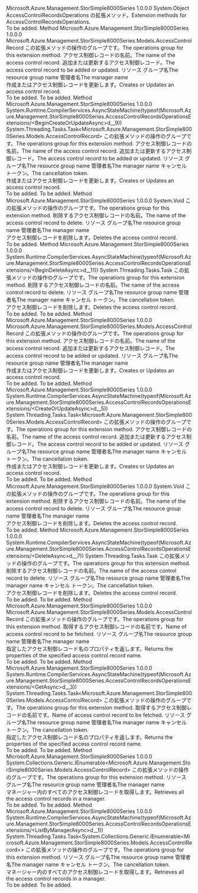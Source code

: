 <Type Name="AccessControlRecordsOperationsExtensions" FullName="Microsoft.Azure.Management.StorSimple8000Series.AccessControlRecordsOperationsExtensions">
  <TypeSignature Language="C#" Value="public static class AccessControlRecordsOperationsExtensions" />
  <TypeSignature Language="ILAsm" Value=".class public auto ansi abstract sealed beforefieldinit AccessControlRecordsOperationsExtensions extends System.Object" />
  <TypeSignature Language="DocId" Value="T:Microsoft.Azure.Management.StorSimple8000Series.AccessControlRecordsOperationsExtensions" />
  <TypeSignature Language="VB.NET" Value="Public Module AccessControlRecordsOperationsExtensions" />
  <TypeSignature Language="F#" Value="type AccessControlRecordsOperationsExtensions = class" />
  <AssemblyInfo>
    <AssemblyName>Microsoft.Azure.Management.StorSimple8000Series</AssemblyName>
    <AssemblyVersion>1.0.0.0</AssemblyVersion>
  </AssemblyInfo>
  <Base>
    <BaseTypeName>System.Object</BaseTypeName>
  </Base>
  <Interfaces />
  <Docs>
    <summary>
            <span data-ttu-id="faa71-101">AccessControlRecordsOperations の拡張メソッド。</span><span class="sxs-lookup"><span data-stu-id="faa71-101">Extension methods for AccessControlRecordsOperations.</span></span>
            </summary>
    <remarks>To be added.</remarks>
  </Docs>
  <Members>
    <Member MemberName="BeginCreateOrUpdate">
      <MemberSignature Language="C#" Value="public static Microsoft.Azure.Management.StorSimple8000Series.Models.AccessControlRecord BeginCreateOrUpdate (this Microsoft.Azure.Management.StorSimple8000Series.IAccessControlRecordsOperations operations, string accessControlRecordName, Microsoft.Azure.Management.StorSimple8000Series.Models.AccessControlRecord parameters, string resourceGroupName, string managerName);" />
      <MemberSignature Language="ILAsm" Value=".method public static hidebysig class Microsoft.Azure.Management.StorSimple8000Series.Models.AccessControlRecord BeginCreateOrUpdate(class Microsoft.Azure.Management.StorSimple8000Series.IAccessControlRecordsOperations operations, string accessControlRecordName, class Microsoft.Azure.Management.StorSimple8000Series.Models.AccessControlRecord parameters, string resourceGroupName, string managerName) cil managed" />
      <MemberSignature Language="DocId" Value="M:Microsoft.Azure.Management.StorSimple8000Series.AccessControlRecordsOperationsExtensions.BeginCreateOrUpdate(Microsoft.Azure.Management.StorSimple8000Series.IAccessControlRecordsOperations,System.String,Microsoft.Azure.Management.StorSimple8000Series.Models.AccessControlRecord,System.String,System.String)" />
      <MemberSignature Language="VB.NET" Value="&lt;Extension()&gt;&#xA;Public Function BeginCreateOrUpdate (operations As IAccessControlRecordsOperations, accessControlRecordName As String, parameters As AccessControlRecord, resourceGroupName As String, managerName As String) As AccessControlRecord" />
      <MemberSignature Language="F#" Value="static member BeginCreateOrUpdate : Microsoft.Azure.Management.StorSimple8000Series.IAccessControlRecordsOperations * string * Microsoft.Azure.Management.StorSimple8000Series.Models.AccessControlRecord * string * string -&gt; Microsoft.Azure.Management.StorSimple8000Series.Models.AccessControlRecord" Usage="Microsoft.Azure.Management.StorSimple8000Series.AccessControlRecordsOperationsExtensions.BeginCreateOrUpdate (operations, accessControlRecordName, parameters, resourceGroupName, managerName)" />
      <MemberType>Method</MemberType>
      <AssemblyInfo>
        <AssemblyName>Microsoft.Azure.Management.StorSimple8000Series</AssemblyName>
        <AssemblyVersion>1.0.0.0</AssemblyVersion>
      </AssemblyInfo>
      <ReturnValue>
        <ReturnType>Microsoft.Azure.Management.StorSimple8000Series.Models.AccessControlRecord</ReturnType>
      </ReturnValue>
      <Parameters>
        <Parameter Name="operations" Type="Microsoft.Azure.Management.StorSimple8000Series.IAccessControlRecordsOperations" RefType="this" />
        <Parameter Name="accessControlRecordName" Type="System.String" />
        <Parameter Name="parameters" Type="Microsoft.Azure.Management.StorSimple8000Series.Models.AccessControlRecord" />
        <Parameter Name="resourceGroupName" Type="System.String" />
        <Parameter Name="managerName" Type="System.String" />
      </Parameters>
      <Docs>
        <param name="operations">
            <span data-ttu-id="faa71-102">この拡張メソッドの操作のグループです。</span><span class="sxs-lookup"><span data-stu-id="faa71-102">The operations group for this extension method.</span></span>
            </param>
        <param name="accessControlRecordName">
            <span data-ttu-id="faa71-103">アクセス制御レコードの名前。</span><span class="sxs-lookup"><span data-stu-id="faa71-103">The name of the access control record.</span></span>
            </param>
        <param name="parameters">
            <span data-ttu-id="faa71-104">追加または更新するアクセス制御レコード。</span><span class="sxs-lookup"><span data-stu-id="faa71-104">The access control record to be added or updated.</span></span>
            </param>
        <param name="resourceGroupName">
            <span data-ttu-id="faa71-105">リソース グループ名</span><span class="sxs-lookup"><span data-stu-id="faa71-105">The resource group name</span></span>
            </param>
        <param name="managerName">
            <span data-ttu-id="faa71-106">管理者名</span><span class="sxs-lookup"><span data-stu-id="faa71-106">The manager name</span></span>
            </param>
        <summary>
            <span data-ttu-id="faa71-107">作成またはアクセス制御レコードを更新します。</span><span class="sxs-lookup"><span data-stu-id="faa71-107">Creates or Updates an access control record.</span></span>
            </summary>
        <returns>To be added.</returns>
        <remarks>To be added.</remarks>
      </Docs>
    </Member>
    <Member MemberName="BeginCreateOrUpdateAsync">
      <MemberSignature Language="C#" Value="public static System.Threading.Tasks.Task&lt;Microsoft.Azure.Management.StorSimple8000Series.Models.AccessControlRecord&gt; BeginCreateOrUpdateAsync (this Microsoft.Azure.Management.StorSimple8000Series.IAccessControlRecordsOperations operations, string accessControlRecordName, Microsoft.Azure.Management.StorSimple8000Series.Models.AccessControlRecord parameters, string resourceGroupName, string managerName, System.Threading.CancellationToken cancellationToken = null);" />
      <MemberSignature Language="ILAsm" Value=".method public static hidebysig class System.Threading.Tasks.Task`1&lt;class Microsoft.Azure.Management.StorSimple8000Series.Models.AccessControlRecord&gt; BeginCreateOrUpdateAsync(class Microsoft.Azure.Management.StorSimple8000Series.IAccessControlRecordsOperations operations, string accessControlRecordName, class Microsoft.Azure.Management.StorSimple8000Series.Models.AccessControlRecord parameters, string resourceGroupName, string managerName, valuetype System.Threading.CancellationToken cancellationToken) cil managed" />
      <MemberSignature Language="DocId" Value="M:Microsoft.Azure.Management.StorSimple8000Series.AccessControlRecordsOperationsExtensions.BeginCreateOrUpdateAsync(Microsoft.Azure.Management.StorSimple8000Series.IAccessControlRecordsOperations,System.String,Microsoft.Azure.Management.StorSimple8000Series.Models.AccessControlRecord,System.String,System.String,System.Threading.CancellationToken)" />
      <MemberSignature Language="F#" Value="static member BeginCreateOrUpdateAsync : Microsoft.Azure.Management.StorSimple8000Series.IAccessControlRecordsOperations * string * Microsoft.Azure.Management.StorSimple8000Series.Models.AccessControlRecord * string * string * System.Threading.CancellationToken -&gt; System.Threading.Tasks.Task&lt;Microsoft.Azure.Management.StorSimple8000Series.Models.AccessControlRecord&gt;" Usage="Microsoft.Azure.Management.StorSimple8000Series.AccessControlRecordsOperationsExtensions.BeginCreateOrUpdateAsync (operations, accessControlRecordName, parameters, resourceGroupName, managerName, cancellationToken)" />
      <MemberType>Method</MemberType>
      <AssemblyInfo>
        <AssemblyName>Microsoft.Azure.Management.StorSimple8000Series</AssemblyName>
        <AssemblyVersion>1.0.0.0</AssemblyVersion>
      </AssemblyInfo>
      <Attributes>
        <Attribute>
          <AttributeName>System.Runtime.CompilerServices.AsyncStateMachine(typeof(Microsoft.Azure.Management.StorSimple8000Series.AccessControlRecordsOperationsExtensions/&lt;BeginCreateOrUpdateAsync&gt;d__9))</AttributeName>
        </Attribute>
      </Attributes>
      <ReturnValue>
        <ReturnType>System.Threading.Tasks.Task&lt;Microsoft.Azure.Management.StorSimple8000Series.Models.AccessControlRecord&gt;</ReturnType>
      </ReturnValue>
      <Parameters>
        <Parameter Name="operations" Type="Microsoft.Azure.Management.StorSimple8000Series.IAccessControlRecordsOperations" RefType="this" />
        <Parameter Name="accessControlRecordName" Type="System.String" />
        <Parameter Name="parameters" Type="Microsoft.Azure.Management.StorSimple8000Series.Models.AccessControlRecord" />
        <Parameter Name="resourceGroupName" Type="System.String" />
        <Parameter Name="managerName" Type="System.String" />
        <Parameter Name="cancellationToken" Type="System.Threading.CancellationToken" />
      </Parameters>
      <Docs>
        <param name="operations">
            <span data-ttu-id="faa71-108">この拡張メソッドの操作のグループです。</span><span class="sxs-lookup"><span data-stu-id="faa71-108">The operations group for this extension method.</span></span>
            </param>
        <param name="accessControlRecordName">
            <span data-ttu-id="faa71-109">アクセス制御レコードの名前。</span><span class="sxs-lookup"><span data-stu-id="faa71-109">The name of the access control record.</span></span>
            </param>
        <param name="parameters">
            <span data-ttu-id="faa71-110">追加または更新するアクセス制御レコード。</span><span class="sxs-lookup"><span data-stu-id="faa71-110">The access control record to be added or updated.</span></span>
            </param>
        <param name="resourceGroupName">
            <span data-ttu-id="faa71-111">リソース グループ名</span><span class="sxs-lookup"><span data-stu-id="faa71-111">The resource group name</span></span>
            </param>
        <param name="managerName">
            <span data-ttu-id="faa71-112">管理者名</span><span class="sxs-lookup"><span data-stu-id="faa71-112">The manager name</span></span>
            </param>
        <param name="cancellationToken">
            <span data-ttu-id="faa71-113">キャンセル トークン。</span><span class="sxs-lookup"><span data-stu-id="faa71-113">The cancellation token.</span></span>
            </param>
        <summary>
            <span data-ttu-id="faa71-114">作成またはアクセス制御レコードを更新します。</span><span class="sxs-lookup"><span data-stu-id="faa71-114">Creates or Updates an access control record.</span></span>
            </summary>
        <returns>To be added.</returns>
        <remarks>To be added.</remarks>
      </Docs>
    </Member>
    <Member MemberName="BeginDelete">
      <MemberSignature Language="C#" Value="public static void BeginDelete (this Microsoft.Azure.Management.StorSimple8000Series.IAccessControlRecordsOperations operations, string accessControlRecordName, string resourceGroupName, string managerName);" />
      <MemberSignature Language="ILAsm" Value=".method public static hidebysig void BeginDelete(class Microsoft.Azure.Management.StorSimple8000Series.IAccessControlRecordsOperations operations, string accessControlRecordName, string resourceGroupName, string managerName) cil managed" />
      <MemberSignature Language="DocId" Value="M:Microsoft.Azure.Management.StorSimple8000Series.AccessControlRecordsOperationsExtensions.BeginDelete(Microsoft.Azure.Management.StorSimple8000Series.IAccessControlRecordsOperations,System.String,System.String,System.String)" />
      <MemberSignature Language="VB.NET" Value="&lt;Extension()&gt;&#xA;Public Sub BeginDelete (operations As IAccessControlRecordsOperations, accessControlRecordName As String, resourceGroupName As String, managerName As String)" />
      <MemberSignature Language="F#" Value="static member BeginDelete : Microsoft.Azure.Management.StorSimple8000Series.IAccessControlRecordsOperations * string * string * string -&gt; unit" Usage="Microsoft.Azure.Management.StorSimple8000Series.AccessControlRecordsOperationsExtensions.BeginDelete (operations, accessControlRecordName, resourceGroupName, managerName)" />
      <MemberType>Method</MemberType>
      <AssemblyInfo>
        <AssemblyName>Microsoft.Azure.Management.StorSimple8000Series</AssemblyName>
        <AssemblyVersion>1.0.0.0</AssemblyVersion>
      </AssemblyInfo>
      <ReturnValue>
        <ReturnType>System.Void</ReturnType>
      </ReturnValue>
      <Parameters>
        <Parameter Name="operations" Type="Microsoft.Azure.Management.StorSimple8000Series.IAccessControlRecordsOperations" RefType="this" />
        <Parameter Name="accessControlRecordName" Type="System.String" />
        <Parameter Name="resourceGroupName" Type="System.String" />
        <Parameter Name="managerName" Type="System.String" />
      </Parameters>
      <Docs>
        <param name="operations">
            <span data-ttu-id="faa71-115">この拡張メソッドの操作のグループです。</span><span class="sxs-lookup"><span data-stu-id="faa71-115">The operations group for this extension method.</span></span>
            </param>
        <param name="accessControlRecordName">
            <span data-ttu-id="faa71-116">削除するアクセス制御レコードの名前。</span><span class="sxs-lookup"><span data-stu-id="faa71-116">The name of the access control record to delete.</span></span>
            </param>
        <param name="resourceGroupName">
            <span data-ttu-id="faa71-117">リソース グループ名</span><span class="sxs-lookup"><span data-stu-id="faa71-117">The resource group name</span></span>
            </param>
        <param name="managerName">
            <span data-ttu-id="faa71-118">管理者名</span><span class="sxs-lookup"><span data-stu-id="faa71-118">The manager name</span></span>
            </param>
        <summary>
            <span data-ttu-id="faa71-119">アクセス制御レコードを削除します。</span><span class="sxs-lookup"><span data-stu-id="faa71-119">Deletes the access control record.</span></span>
            </summary>
        <remarks>To be added.</remarks>
      </Docs>
    </Member>
    <Member MemberName="BeginDeleteAsync">
      <MemberSignature Language="C#" Value="public static System.Threading.Tasks.Task BeginDeleteAsync (this Microsoft.Azure.Management.StorSimple8000Series.IAccessControlRecordsOperations operations, string accessControlRecordName, string resourceGroupName, string managerName, System.Threading.CancellationToken cancellationToken = null);" />
      <MemberSignature Language="ILAsm" Value=".method public static hidebysig class System.Threading.Tasks.Task BeginDeleteAsync(class Microsoft.Azure.Management.StorSimple8000Series.IAccessControlRecordsOperations operations, string accessControlRecordName, string resourceGroupName, string managerName, valuetype System.Threading.CancellationToken cancellationToken) cil managed" />
      <MemberSignature Language="DocId" Value="M:Microsoft.Azure.Management.StorSimple8000Series.AccessControlRecordsOperationsExtensions.BeginDeleteAsync(Microsoft.Azure.Management.StorSimple8000Series.IAccessControlRecordsOperations,System.String,System.String,System.String,System.Threading.CancellationToken)" />
      <MemberSignature Language="F#" Value="static member BeginDeleteAsync : Microsoft.Azure.Management.StorSimple8000Series.IAccessControlRecordsOperations * string * string * string * System.Threading.CancellationToken -&gt; System.Threading.Tasks.Task" Usage="Microsoft.Azure.Management.StorSimple8000Series.AccessControlRecordsOperationsExtensions.BeginDeleteAsync (operations, accessControlRecordName, resourceGroupName, managerName, cancellationToken)" />
      <MemberType>Method</MemberType>
      <AssemblyInfo>
        <AssemblyName>Microsoft.Azure.Management.StorSimple8000Series</AssemblyName>
        <AssemblyVersion>1.0.0.0</AssemblyVersion>
      </AssemblyInfo>
      <Attributes>
        <Attribute>
          <AttributeName>System.Runtime.CompilerServices.AsyncStateMachine(typeof(Microsoft.Azure.Management.StorSimple8000Series.AccessControlRecordsOperationsExtensions/&lt;BeginDeleteAsync&gt;d__11))</AttributeName>
        </Attribute>
      </Attributes>
      <ReturnValue>
        <ReturnType>System.Threading.Tasks.Task</ReturnType>
      </ReturnValue>
      <Parameters>
        <Parameter Name="operations" Type="Microsoft.Azure.Management.StorSimple8000Series.IAccessControlRecordsOperations" RefType="this" />
        <Parameter Name="accessControlRecordName" Type="System.String" />
        <Parameter Name="resourceGroupName" Type="System.String" />
        <Parameter Name="managerName" Type="System.String" />
        <Parameter Name="cancellationToken" Type="System.Threading.CancellationToken" />
      </Parameters>
      <Docs>
        <param name="operations">
            <span data-ttu-id="faa71-120">この拡張メソッドの操作のグループです。</span><span class="sxs-lookup"><span data-stu-id="faa71-120">The operations group for this extension method.</span></span>
            </param>
        <param name="accessControlRecordName">
            <span data-ttu-id="faa71-121">削除するアクセス制御レコードの名前。</span><span class="sxs-lookup"><span data-stu-id="faa71-121">The name of the access control record to delete.</span></span>
            </param>
        <param name="resourceGroupName">
            <span data-ttu-id="faa71-122">リソース グループ名</span><span class="sxs-lookup"><span data-stu-id="faa71-122">The resource group name</span></span>
            </param>
        <param name="managerName">
            <span data-ttu-id="faa71-123">管理者名</span><span class="sxs-lookup"><span data-stu-id="faa71-123">The manager name</span></span>
            </param>
        <param name="cancellationToken">
            <span data-ttu-id="faa71-124">キャンセル トークン。</span><span class="sxs-lookup"><span data-stu-id="faa71-124">The cancellation token.</span></span>
            </param>
        <summary>
            <span data-ttu-id="faa71-125">アクセス制御レコードを削除します。</span><span class="sxs-lookup"><span data-stu-id="faa71-125">Deletes the access control record.</span></span>
            </summary>
        <returns>To be added.</returns>
        <remarks>To be added.</remarks>
      </Docs>
    </Member>
    <Member MemberName="CreateOrUpdate">
      <MemberSignature Language="C#" Value="public static Microsoft.Azure.Management.StorSimple8000Series.Models.AccessControlRecord CreateOrUpdate (this Microsoft.Azure.Management.StorSimple8000Series.IAccessControlRecordsOperations operations, string accessControlRecordName, Microsoft.Azure.Management.StorSimple8000Series.Models.AccessControlRecord parameters, string resourceGroupName, string managerName);" />
      <MemberSignature Language="ILAsm" Value=".method public static hidebysig class Microsoft.Azure.Management.StorSimple8000Series.Models.AccessControlRecord CreateOrUpdate(class Microsoft.Azure.Management.StorSimple8000Series.IAccessControlRecordsOperations operations, string accessControlRecordName, class Microsoft.Azure.Management.StorSimple8000Series.Models.AccessControlRecord parameters, string resourceGroupName, string managerName) cil managed" />
      <MemberSignature Language="DocId" Value="M:Microsoft.Azure.Management.StorSimple8000Series.AccessControlRecordsOperationsExtensions.CreateOrUpdate(Microsoft.Azure.Management.StorSimple8000Series.IAccessControlRecordsOperations,System.String,Microsoft.Azure.Management.StorSimple8000Series.Models.AccessControlRecord,System.String,System.String)" />
      <MemberSignature Language="VB.NET" Value="&lt;Extension()&gt;&#xA;Public Function CreateOrUpdate (operations As IAccessControlRecordsOperations, accessControlRecordName As String, parameters As AccessControlRecord, resourceGroupName As String, managerName As String) As AccessControlRecord" />
      <MemberSignature Language="F#" Value="static member CreateOrUpdate : Microsoft.Azure.Management.StorSimple8000Series.IAccessControlRecordsOperations * string * Microsoft.Azure.Management.StorSimple8000Series.Models.AccessControlRecord * string * string -&gt; Microsoft.Azure.Management.StorSimple8000Series.Models.AccessControlRecord" Usage="Microsoft.Azure.Management.StorSimple8000Series.AccessControlRecordsOperationsExtensions.CreateOrUpdate (operations, accessControlRecordName, parameters, resourceGroupName, managerName)" />
      <MemberType>Method</MemberType>
      <AssemblyInfo>
        <AssemblyName>Microsoft.Azure.Management.StorSimple8000Series</AssemblyName>
        <AssemblyVersion>1.0.0.0</AssemblyVersion>
      </AssemblyInfo>
      <ReturnValue>
        <ReturnType>Microsoft.Azure.Management.StorSimple8000Series.Models.AccessControlRecord</ReturnType>
      </ReturnValue>
      <Parameters>
        <Parameter Name="operations" Type="Microsoft.Azure.Management.StorSimple8000Series.IAccessControlRecordsOperations" RefType="this" />
        <Parameter Name="accessControlRecordName" Type="System.String" />
        <Parameter Name="parameters" Type="Microsoft.Azure.Management.StorSimple8000Series.Models.AccessControlRecord" />
        <Parameter Name="resourceGroupName" Type="System.String" />
        <Parameter Name="managerName" Type="System.String" />
      </Parameters>
      <Docs>
        <param name="operations">
            <span data-ttu-id="faa71-126">この拡張メソッドの操作のグループです。</span><span class="sxs-lookup"><span data-stu-id="faa71-126">The operations group for this extension method.</span></span>
            </param>
        <param name="accessControlRecordName">
            <span data-ttu-id="faa71-127">アクセス制御レコードの名前。</span><span class="sxs-lookup"><span data-stu-id="faa71-127">The name of the access control record.</span></span>
            </param>
        <param name="parameters">
            <span data-ttu-id="faa71-128">追加または更新するアクセス制御レコード。</span><span class="sxs-lookup"><span data-stu-id="faa71-128">The access control record to be added or updated.</span></span>
            </param>
        <param name="resourceGroupName">
            <span data-ttu-id="faa71-129">リソース グループ名</span><span class="sxs-lookup"><span data-stu-id="faa71-129">The resource group name</span></span>
            </param>
        <param name="managerName">
            <span data-ttu-id="faa71-130">管理者名</span><span class="sxs-lookup"><span data-stu-id="faa71-130">The manager name</span></span>
            </param>
        <summary>
            <span data-ttu-id="faa71-131">作成またはアクセス制御レコードを更新します。</span><span class="sxs-lookup"><span data-stu-id="faa71-131">Creates or Updates an access control record.</span></span>
            </summary>
        <returns>To be added.</returns>
        <remarks>To be added.</remarks>
      </Docs>
    </Member>
    <Member MemberName="CreateOrUpdateAsync">
      <MemberSignature Language="C#" Value="public static System.Threading.Tasks.Task&lt;Microsoft.Azure.Management.StorSimple8000Series.Models.AccessControlRecord&gt; CreateOrUpdateAsync (this Microsoft.Azure.Management.StorSimple8000Series.IAccessControlRecordsOperations operations, string accessControlRecordName, Microsoft.Azure.Management.StorSimple8000Series.Models.AccessControlRecord parameters, string resourceGroupName, string managerName, System.Threading.CancellationToken cancellationToken = null);" />
      <MemberSignature Language="ILAsm" Value=".method public static hidebysig class System.Threading.Tasks.Task`1&lt;class Microsoft.Azure.Management.StorSimple8000Series.Models.AccessControlRecord&gt; CreateOrUpdateAsync(class Microsoft.Azure.Management.StorSimple8000Series.IAccessControlRecordsOperations operations, string accessControlRecordName, class Microsoft.Azure.Management.StorSimple8000Series.Models.AccessControlRecord parameters, string resourceGroupName, string managerName, valuetype System.Threading.CancellationToken cancellationToken) cil managed" />
      <MemberSignature Language="DocId" Value="M:Microsoft.Azure.Management.StorSimple8000Series.AccessControlRecordsOperationsExtensions.CreateOrUpdateAsync(Microsoft.Azure.Management.StorSimple8000Series.IAccessControlRecordsOperations,System.String,Microsoft.Azure.Management.StorSimple8000Series.Models.AccessControlRecord,System.String,System.String,System.Threading.CancellationToken)" />
      <MemberSignature Language="F#" Value="static member CreateOrUpdateAsync : Microsoft.Azure.Management.StorSimple8000Series.IAccessControlRecordsOperations * string * Microsoft.Azure.Management.StorSimple8000Series.Models.AccessControlRecord * string * string * System.Threading.CancellationToken -&gt; System.Threading.Tasks.Task&lt;Microsoft.Azure.Management.StorSimple8000Series.Models.AccessControlRecord&gt;" Usage="Microsoft.Azure.Management.StorSimple8000Series.AccessControlRecordsOperationsExtensions.CreateOrUpdateAsync (operations, accessControlRecordName, parameters, resourceGroupName, managerName, cancellationToken)" />
      <MemberType>Method</MemberType>
      <AssemblyInfo>
        <AssemblyName>Microsoft.Azure.Management.StorSimple8000Series</AssemblyName>
        <AssemblyVersion>1.0.0.0</AssemblyVersion>
      </AssemblyInfo>
      <Attributes>
        <Attribute>
          <AttributeName>System.Runtime.CompilerServices.AsyncStateMachine(typeof(Microsoft.Azure.Management.StorSimple8000Series.AccessControlRecordsOperationsExtensions/&lt;CreateOrUpdateAsync&gt;d__5))</AttributeName>
        </Attribute>
      </Attributes>
      <ReturnValue>
        <ReturnType>System.Threading.Tasks.Task&lt;Microsoft.Azure.Management.StorSimple8000Series.Models.AccessControlRecord&gt;</ReturnType>
      </ReturnValue>
      <Parameters>
        <Parameter Name="operations" Type="Microsoft.Azure.Management.StorSimple8000Series.IAccessControlRecordsOperations" RefType="this" />
        <Parameter Name="accessControlRecordName" Type="System.String" />
        <Parameter Name="parameters" Type="Microsoft.Azure.Management.StorSimple8000Series.Models.AccessControlRecord" />
        <Parameter Name="resourceGroupName" Type="System.String" />
        <Parameter Name="managerName" Type="System.String" />
        <Parameter Name="cancellationToken" Type="System.Threading.CancellationToken" />
      </Parameters>
      <Docs>
        <param name="operations">
            <span data-ttu-id="faa71-132">この拡張メソッドの操作のグループです。</span><span class="sxs-lookup"><span data-stu-id="faa71-132">The operations group for this extension method.</span></span>
            </param>
        <param name="accessControlRecordName">
            <span data-ttu-id="faa71-133">アクセス制御レコードの名前。</span><span class="sxs-lookup"><span data-stu-id="faa71-133">The name of the access control record.</span></span>
            </param>
        <param name="parameters">
            <span data-ttu-id="faa71-134">追加または更新するアクセス制御レコード。</span><span class="sxs-lookup"><span data-stu-id="faa71-134">The access control record to be added or updated.</span></span>
            </param>
        <param name="resourceGroupName">
            <span data-ttu-id="faa71-135">リソース グループ名</span><span class="sxs-lookup"><span data-stu-id="faa71-135">The resource group name</span></span>
            </param>
        <param name="managerName">
            <span data-ttu-id="faa71-136">管理者名</span><span class="sxs-lookup"><span data-stu-id="faa71-136">The manager name</span></span>
            </param>
        <param name="cancellationToken">
            <span data-ttu-id="faa71-137">キャンセル トークン。</span><span class="sxs-lookup"><span data-stu-id="faa71-137">The cancellation token.</span></span>
            </param>
        <summary>
            <span data-ttu-id="faa71-138">作成またはアクセス制御レコードを更新します。</span><span class="sxs-lookup"><span data-stu-id="faa71-138">Creates or Updates an access control record.</span></span>
            </summary>
        <returns>To be added.</returns>
        <remarks>To be added.</remarks>
      </Docs>
    </Member>
    <Member MemberName="Delete">
      <MemberSignature Language="C#" Value="public static void Delete (this Microsoft.Azure.Management.StorSimple8000Series.IAccessControlRecordsOperations operations, string accessControlRecordName, string resourceGroupName, string managerName);" />
      <MemberSignature Language="ILAsm" Value=".method public static hidebysig void Delete(class Microsoft.Azure.Management.StorSimple8000Series.IAccessControlRecordsOperations operations, string accessControlRecordName, string resourceGroupName, string managerName) cil managed" />
      <MemberSignature Language="DocId" Value="M:Microsoft.Azure.Management.StorSimple8000Series.AccessControlRecordsOperationsExtensions.Delete(Microsoft.Azure.Management.StorSimple8000Series.IAccessControlRecordsOperations,System.String,System.String,System.String)" />
      <MemberSignature Language="VB.NET" Value="&lt;Extension()&gt;&#xA;Public Sub Delete (operations As IAccessControlRecordsOperations, accessControlRecordName As String, resourceGroupName As String, managerName As String)" />
      <MemberSignature Language="F#" Value="static member Delete : Microsoft.Azure.Management.StorSimple8000Series.IAccessControlRecordsOperations * string * string * string -&gt; unit" Usage="Microsoft.Azure.Management.StorSimple8000Series.AccessControlRecordsOperationsExtensions.Delete (operations, accessControlRecordName, resourceGroupName, managerName)" />
      <MemberType>Method</MemberType>
      <AssemblyInfo>
        <AssemblyName>Microsoft.Azure.Management.StorSimple8000Series</AssemblyName>
        <AssemblyVersion>1.0.0.0</AssemblyVersion>
      </AssemblyInfo>
      <ReturnValue>
        <ReturnType>System.Void</ReturnType>
      </ReturnValue>
      <Parameters>
        <Parameter Name="operations" Type="Microsoft.Azure.Management.StorSimple8000Series.IAccessControlRecordsOperations" RefType="this" />
        <Parameter Name="accessControlRecordName" Type="System.String" />
        <Parameter Name="resourceGroupName" Type="System.String" />
        <Parameter Name="managerName" Type="System.String" />
      </Parameters>
      <Docs>
        <param name="operations">
            <span data-ttu-id="faa71-139">この拡張メソッドの操作のグループです。</span><span class="sxs-lookup"><span data-stu-id="faa71-139">The operations group for this extension method.</span></span>
            </param>
        <param name="accessControlRecordName">
            <span data-ttu-id="faa71-140">削除するアクセス制御レコードの名前。</span><span class="sxs-lookup"><span data-stu-id="faa71-140">The name of the access control record to delete.</span></span>
            </param>
        <param name="resourceGroupName">
            <span data-ttu-id="faa71-141">リソース グループ名</span><span class="sxs-lookup"><span data-stu-id="faa71-141">The resource group name</span></span>
            </param>
        <param name="managerName">
            <span data-ttu-id="faa71-142">管理者名</span><span class="sxs-lookup"><span data-stu-id="faa71-142">The manager name</span></span>
            </param>
        <summary>
            <span data-ttu-id="faa71-143">アクセス制御レコードを削除します。</span><span class="sxs-lookup"><span data-stu-id="faa71-143">Deletes the access control record.</span></span>
            </summary>
        <remarks>To be added.</remarks>
      </Docs>
    </Member>
    <Member MemberName="DeleteAsync">
      <MemberSignature Language="C#" Value="public static System.Threading.Tasks.Task DeleteAsync (this Microsoft.Azure.Management.StorSimple8000Series.IAccessControlRecordsOperations operations, string accessControlRecordName, string resourceGroupName, string managerName, System.Threading.CancellationToken cancellationToken = null);" />
      <MemberSignature Language="ILAsm" Value=".method public static hidebysig class System.Threading.Tasks.Task DeleteAsync(class Microsoft.Azure.Management.StorSimple8000Series.IAccessControlRecordsOperations operations, string accessControlRecordName, string resourceGroupName, string managerName, valuetype System.Threading.CancellationToken cancellationToken) cil managed" />
      <MemberSignature Language="DocId" Value="M:Microsoft.Azure.Management.StorSimple8000Series.AccessControlRecordsOperationsExtensions.DeleteAsync(Microsoft.Azure.Management.StorSimple8000Series.IAccessControlRecordsOperations,System.String,System.String,System.String,System.Threading.CancellationToken)" />
      <MemberSignature Language="F#" Value="static member DeleteAsync : Microsoft.Azure.Management.StorSimple8000Series.IAccessControlRecordsOperations * string * string * string * System.Threading.CancellationToken -&gt; System.Threading.Tasks.Task" Usage="Microsoft.Azure.Management.StorSimple8000Series.AccessControlRecordsOperationsExtensions.DeleteAsync (operations, accessControlRecordName, resourceGroupName, managerName, cancellationToken)" />
      <MemberType>Method</MemberType>
      <AssemblyInfo>
        <AssemblyName>Microsoft.Azure.Management.StorSimple8000Series</AssemblyName>
        <AssemblyVersion>1.0.0.0</AssemblyVersion>
      </AssemblyInfo>
      <Attributes>
        <Attribute>
          <AttributeName>System.Runtime.CompilerServices.AsyncStateMachine(typeof(Microsoft.Azure.Management.StorSimple8000Series.AccessControlRecordsOperationsExtensions/&lt;DeleteAsync&gt;d__7))</AttributeName>
        </Attribute>
      </Attributes>
      <ReturnValue>
        <ReturnType>System.Threading.Tasks.Task</ReturnType>
      </ReturnValue>
      <Parameters>
        <Parameter Name="operations" Type="Microsoft.Azure.Management.StorSimple8000Series.IAccessControlRecordsOperations" RefType="this" />
        <Parameter Name="accessControlRecordName" Type="System.String" />
        <Parameter Name="resourceGroupName" Type="System.String" />
        <Parameter Name="managerName" Type="System.String" />
        <Parameter Name="cancellationToken" Type="System.Threading.CancellationToken" />
      </Parameters>
      <Docs>
        <param name="operations">
            <span data-ttu-id="faa71-144">この拡張メソッドの操作のグループです。</span><span class="sxs-lookup"><span data-stu-id="faa71-144">The operations group for this extension method.</span></span>
            </param>
        <param name="accessControlRecordName">
            <span data-ttu-id="faa71-145">削除するアクセス制御レコードの名前。</span><span class="sxs-lookup"><span data-stu-id="faa71-145">The name of the access control record to delete.</span></span>
            </param>
        <param name="resourceGroupName">
            <span data-ttu-id="faa71-146">リソース グループ名</span><span class="sxs-lookup"><span data-stu-id="faa71-146">The resource group name</span></span>
            </param>
        <param name="managerName">
            <span data-ttu-id="faa71-147">管理者名</span><span class="sxs-lookup"><span data-stu-id="faa71-147">The manager name</span></span>
            </param>
        <param name="cancellationToken">
            <span data-ttu-id="faa71-148">キャンセル トークン。</span><span class="sxs-lookup"><span data-stu-id="faa71-148">The cancellation token.</span></span>
            </param>
        <summary>
            <span data-ttu-id="faa71-149">アクセス制御レコードを削除します。</span><span class="sxs-lookup"><span data-stu-id="faa71-149">Deletes the access control record.</span></span>
            </summary>
        <returns>To be added.</returns>
        <remarks>To be added.</remarks>
      </Docs>
    </Member>
    <Member MemberName="Get">
      <MemberSignature Language="C#" Value="public static Microsoft.Azure.Management.StorSimple8000Series.Models.AccessControlRecord Get (this Microsoft.Azure.Management.StorSimple8000Series.IAccessControlRecordsOperations operations, string accessControlRecordName, string resourceGroupName, string managerName);" />
      <MemberSignature Language="ILAsm" Value=".method public static hidebysig class Microsoft.Azure.Management.StorSimple8000Series.Models.AccessControlRecord Get(class Microsoft.Azure.Management.StorSimple8000Series.IAccessControlRecordsOperations operations, string accessControlRecordName, string resourceGroupName, string managerName) cil managed" />
      <MemberSignature Language="DocId" Value="M:Microsoft.Azure.Management.StorSimple8000Series.AccessControlRecordsOperationsExtensions.Get(Microsoft.Azure.Management.StorSimple8000Series.IAccessControlRecordsOperations,System.String,System.String,System.String)" />
      <MemberSignature Language="VB.NET" Value="&lt;Extension()&gt;&#xA;Public Function Get (operations As IAccessControlRecordsOperations, accessControlRecordName As String, resourceGroupName As String, managerName As String) As AccessControlRecord" />
      <MemberSignature Language="F#" Value="static member Get : Microsoft.Azure.Management.StorSimple8000Series.IAccessControlRecordsOperations * string * string * string -&gt; Microsoft.Azure.Management.StorSimple8000Series.Models.AccessControlRecord" Usage="Microsoft.Azure.Management.StorSimple8000Series.AccessControlRecordsOperationsExtensions.Get (operations, accessControlRecordName, resourceGroupName, managerName)" />
      <MemberType>Method</MemberType>
      <AssemblyInfo>
        <AssemblyName>Microsoft.Azure.Management.StorSimple8000Series</AssemblyName>
        <AssemblyVersion>1.0.0.0</AssemblyVersion>
      </AssemblyInfo>
      <ReturnValue>
        <ReturnType>Microsoft.Azure.Management.StorSimple8000Series.Models.AccessControlRecord</ReturnType>
      </ReturnValue>
      <Parameters>
        <Parameter Name="operations" Type="Microsoft.Azure.Management.StorSimple8000Series.IAccessControlRecordsOperations" RefType="this" />
        <Parameter Name="accessControlRecordName" Type="System.String" />
        <Parameter Name="resourceGroupName" Type="System.String" />
        <Parameter Name="managerName" Type="System.String" />
      </Parameters>
      <Docs>
        <param name="operations">
            <span data-ttu-id="faa71-150">この拡張メソッドの操作のグループです。</span><span class="sxs-lookup"><span data-stu-id="faa71-150">The operations group for this extension method.</span></span>
            </param>
        <param name="accessControlRecordName">
            <span data-ttu-id="faa71-151">取得するアクセス制御レコードの名前です。</span><span class="sxs-lookup"><span data-stu-id="faa71-151">Name of access control record to be fetched.</span></span>
            </param>
        <param name="resourceGroupName">
            <span data-ttu-id="faa71-152">リソース グループ名</span><span class="sxs-lookup"><span data-stu-id="faa71-152">The resource group name</span></span>
            </param>
        <param name="managerName">
            <span data-ttu-id="faa71-153">管理者名</span><span class="sxs-lookup"><span data-stu-id="faa71-153">The manager name</span></span>
            </param>
        <summary>
            <span data-ttu-id="faa71-154">指定したアクセス制御レコード名のプロパティを返します。</span><span class="sxs-lookup"><span data-stu-id="faa71-154">Returns the properties of the specified access control record name.</span></span>
            </summary>
        <returns>To be added.</returns>
        <remarks>To be added.</remarks>
      </Docs>
    </Member>
    <Member MemberName="GetAsync">
      <MemberSignature Language="C#" Value="public static System.Threading.Tasks.Task&lt;Microsoft.Azure.Management.StorSimple8000Series.Models.AccessControlRecord&gt; GetAsync (this Microsoft.Azure.Management.StorSimple8000Series.IAccessControlRecordsOperations operations, string accessControlRecordName, string resourceGroupName, string managerName, System.Threading.CancellationToken cancellationToken = null);" />
      <MemberSignature Language="ILAsm" Value=".method public static hidebysig class System.Threading.Tasks.Task`1&lt;class Microsoft.Azure.Management.StorSimple8000Series.Models.AccessControlRecord&gt; GetAsync(class Microsoft.Azure.Management.StorSimple8000Series.IAccessControlRecordsOperations operations, string accessControlRecordName, string resourceGroupName, string managerName, valuetype System.Threading.CancellationToken cancellationToken) cil managed" />
      <MemberSignature Language="DocId" Value="M:Microsoft.Azure.Management.StorSimple8000Series.AccessControlRecordsOperationsExtensions.GetAsync(Microsoft.Azure.Management.StorSimple8000Series.IAccessControlRecordsOperations,System.String,System.String,System.String,System.Threading.CancellationToken)" />
      <MemberSignature Language="F#" Value="static member GetAsync : Microsoft.Azure.Management.StorSimple8000Series.IAccessControlRecordsOperations * string * string * string * System.Threading.CancellationToken -&gt; System.Threading.Tasks.Task&lt;Microsoft.Azure.Management.StorSimple8000Series.Models.AccessControlRecord&gt;" Usage="Microsoft.Azure.Management.StorSimple8000Series.AccessControlRecordsOperationsExtensions.GetAsync (operations, accessControlRecordName, resourceGroupName, managerName, cancellationToken)" />
      <MemberType>Method</MemberType>
      <AssemblyInfo>
        <AssemblyName>Microsoft.Azure.Management.StorSimple8000Series</AssemblyName>
        <AssemblyVersion>1.0.0.0</AssemblyVersion>
      </AssemblyInfo>
      <Attributes>
        <Attribute>
          <AttributeName>System.Runtime.CompilerServices.AsyncStateMachine(typeof(Microsoft.Azure.Management.StorSimple8000Series.AccessControlRecordsOperationsExtensions/&lt;GetAsync&gt;d__3))</AttributeName>
        </Attribute>
      </Attributes>
      <ReturnValue>
        <ReturnType>System.Threading.Tasks.Task&lt;Microsoft.Azure.Management.StorSimple8000Series.Models.AccessControlRecord&gt;</ReturnType>
      </ReturnValue>
      <Parameters>
        <Parameter Name="operations" Type="Microsoft.Azure.Management.StorSimple8000Series.IAccessControlRecordsOperations" RefType="this" />
        <Parameter Name="accessControlRecordName" Type="System.String" />
        <Parameter Name="resourceGroupName" Type="System.String" />
        <Parameter Name="managerName" Type="System.String" />
        <Parameter Name="cancellationToken" Type="System.Threading.CancellationToken" />
      </Parameters>
      <Docs>
        <param name="operations">
            <span data-ttu-id="faa71-155">この拡張メソッドの操作のグループです。</span><span class="sxs-lookup"><span data-stu-id="faa71-155">The operations group for this extension method.</span></span>
            </param>
        <param name="accessControlRecordName">
            <span data-ttu-id="faa71-156">取得するアクセス制御レコードの名前です。</span><span class="sxs-lookup"><span data-stu-id="faa71-156">Name of access control record to be fetched.</span></span>
            </param>
        <param name="resourceGroupName">
            <span data-ttu-id="faa71-157">リソース グループ名</span><span class="sxs-lookup"><span data-stu-id="faa71-157">The resource group name</span></span>
            </param>
        <param name="managerName">
            <span data-ttu-id="faa71-158">管理者名</span><span class="sxs-lookup"><span data-stu-id="faa71-158">The manager name</span></span>
            </param>
        <param name="cancellationToken">
            <span data-ttu-id="faa71-159">キャンセル トークン。</span><span class="sxs-lookup"><span data-stu-id="faa71-159">The cancellation token.</span></span>
            </param>
        <summary>
            <span data-ttu-id="faa71-160">指定したアクセス制御レコード名のプロパティを返します。</span><span class="sxs-lookup"><span data-stu-id="faa71-160">Returns the properties of the specified access control record name.</span></span>
            </summary>
        <returns>To be added.</returns>
        <remarks>To be added.</remarks>
      </Docs>
    </Member>
    <Member MemberName="ListByManager">
      <MemberSignature Language="C#" Value="public static System.Collections.Generic.IEnumerable&lt;Microsoft.Azure.Management.StorSimple8000Series.Models.AccessControlRecord&gt; ListByManager (this Microsoft.Azure.Management.StorSimple8000Series.IAccessControlRecordsOperations operations, string resourceGroupName, string managerName);" />
      <MemberSignature Language="ILAsm" Value=".method public static hidebysig class System.Collections.Generic.IEnumerable`1&lt;class Microsoft.Azure.Management.StorSimple8000Series.Models.AccessControlRecord&gt; ListByManager(class Microsoft.Azure.Management.StorSimple8000Series.IAccessControlRecordsOperations operations, string resourceGroupName, string managerName) cil managed" />
      <MemberSignature Language="DocId" Value="M:Microsoft.Azure.Management.StorSimple8000Series.AccessControlRecordsOperationsExtensions.ListByManager(Microsoft.Azure.Management.StorSimple8000Series.IAccessControlRecordsOperations,System.String,System.String)" />
      <MemberSignature Language="VB.NET" Value="&lt;Extension()&gt;&#xA;Public Function ListByManager (operations As IAccessControlRecordsOperations, resourceGroupName As String, managerName As String) As IEnumerable(Of AccessControlRecord)" />
      <MemberSignature Language="F#" Value="static member ListByManager : Microsoft.Azure.Management.StorSimple8000Series.IAccessControlRecordsOperations * string * string -&gt; seq&lt;Microsoft.Azure.Management.StorSimple8000Series.Models.AccessControlRecord&gt;" Usage="Microsoft.Azure.Management.StorSimple8000Series.AccessControlRecordsOperationsExtensions.ListByManager (operations, resourceGroupName, managerName)" />
      <MemberType>Method</MemberType>
      <AssemblyInfo>
        <AssemblyName>Microsoft.Azure.Management.StorSimple8000Series</AssemblyName>
        <AssemblyVersion>1.0.0.0</AssemblyVersion>
      </AssemblyInfo>
      <ReturnValue>
        <ReturnType>System.Collections.Generic.IEnumerable&lt;Microsoft.Azure.Management.StorSimple8000Series.Models.AccessControlRecord&gt;</ReturnType>
      </ReturnValue>
      <Parameters>
        <Parameter Name="operations" Type="Microsoft.Azure.Management.StorSimple8000Series.IAccessControlRecordsOperations" RefType="this" />
        <Parameter Name="resourceGroupName" Type="System.String" />
        <Parameter Name="managerName" Type="System.String" />
      </Parameters>
      <Docs>
        <param name="operations">
            <span data-ttu-id="faa71-161">この拡張メソッドの操作のグループです。</span><span class="sxs-lookup"><span data-stu-id="faa71-161">The operations group for this extension method.</span></span>
            </param>
        <param name="resourceGroupName">
            <span data-ttu-id="faa71-162">リソース グループ名</span><span class="sxs-lookup"><span data-stu-id="faa71-162">The resource group name</span></span>
            </param>
        <param name="managerName">
            <span data-ttu-id="faa71-163">管理者名</span><span class="sxs-lookup"><span data-stu-id="faa71-163">The manager name</span></span>
            </param>
        <summary>
            <span data-ttu-id="faa71-164">マネージャー内のすべてのアクセス制御レコードを取得します。</span><span class="sxs-lookup"><span data-stu-id="faa71-164">Retrieves all the access control records in a manager.</span></span>
            </summary>
        <returns>To be added.</returns>
        <remarks>To be added.</remarks>
      </Docs>
    </Member>
    <Member MemberName="ListByManagerAsync">
      <MemberSignature Language="C#" Value="public static System.Threading.Tasks.Task&lt;System.Collections.Generic.IEnumerable&lt;Microsoft.Azure.Management.StorSimple8000Series.Models.AccessControlRecord&gt;&gt; ListByManagerAsync (this Microsoft.Azure.Management.StorSimple8000Series.IAccessControlRecordsOperations operations, string resourceGroupName, string managerName, System.Threading.CancellationToken cancellationToken = null);" />
      <MemberSignature Language="ILAsm" Value=".method public static hidebysig class System.Threading.Tasks.Task`1&lt;class System.Collections.Generic.IEnumerable`1&lt;class Microsoft.Azure.Management.StorSimple8000Series.Models.AccessControlRecord&gt;&gt; ListByManagerAsync(class Microsoft.Azure.Management.StorSimple8000Series.IAccessControlRecordsOperations operations, string resourceGroupName, string managerName, valuetype System.Threading.CancellationToken cancellationToken) cil managed" />
      <MemberSignature Language="DocId" Value="M:Microsoft.Azure.Management.StorSimple8000Series.AccessControlRecordsOperationsExtensions.ListByManagerAsync(Microsoft.Azure.Management.StorSimple8000Series.IAccessControlRecordsOperations,System.String,System.String,System.Threading.CancellationToken)" />
      <MemberSignature Language="F#" Value="static member ListByManagerAsync : Microsoft.Azure.Management.StorSimple8000Series.IAccessControlRecordsOperations * string * string * System.Threading.CancellationToken -&gt; System.Threading.Tasks.Task&lt;seq&lt;Microsoft.Azure.Management.StorSimple8000Series.Models.AccessControlRecord&gt;&gt;" Usage="Microsoft.Azure.Management.StorSimple8000Series.AccessControlRecordsOperationsExtensions.ListByManagerAsync (operations, resourceGroupName, managerName, cancellationToken)" />
      <MemberType>Method</MemberType>
      <AssemblyInfo>
        <AssemblyName>Microsoft.Azure.Management.StorSimple8000Series</AssemblyName>
        <AssemblyVersion>1.0.0.0</AssemblyVersion>
      </AssemblyInfo>
      <Attributes>
        <Attribute>
          <AttributeName>System.Runtime.CompilerServices.AsyncStateMachine(typeof(Microsoft.Azure.Management.StorSimple8000Series.AccessControlRecordsOperationsExtensions/&lt;ListByManagerAsync&gt;d__1))</AttributeName>
        </Attribute>
      </Attributes>
      <ReturnValue>
        <ReturnType>System.Threading.Tasks.Task&lt;System.Collections.Generic.IEnumerable&lt;Microsoft.Azure.Management.StorSimple8000Series.Models.AccessControlRecord&gt;&gt;</ReturnType>
      </ReturnValue>
      <Parameters>
        <Parameter Name="operations" Type="Microsoft.Azure.Management.StorSimple8000Series.IAccessControlRecordsOperations" RefType="this" />
        <Parameter Name="resourceGroupName" Type="System.String" />
        <Parameter Name="managerName" Type="System.String" />
        <Parameter Name="cancellationToken" Type="System.Threading.CancellationToken" />
      </Parameters>
      <Docs>
        <param name="operations">
            <span data-ttu-id="faa71-165">この拡張メソッドの操作のグループです。</span><span class="sxs-lookup"><span data-stu-id="faa71-165">The operations group for this extension method.</span></span>
            </param>
        <param name="resourceGroupName">
            <span data-ttu-id="faa71-166">リソース グループ名</span><span class="sxs-lookup"><span data-stu-id="faa71-166">The resource group name</span></span>
            </param>
        <param name="managerName">
            <span data-ttu-id="faa71-167">管理者名</span><span class="sxs-lookup"><span data-stu-id="faa71-167">The manager name</span></span>
            </param>
        <param name="cancellationToken">
            <span data-ttu-id="faa71-168">キャンセル トークン。</span><span class="sxs-lookup"><span data-stu-id="faa71-168">The cancellation token.</span></span>
            </param>
        <summary>
            <span data-ttu-id="faa71-169">マネージャー内のすべてのアクセス制御レコードを取得します。</span><span class="sxs-lookup"><span data-stu-id="faa71-169">Retrieves all the access control records in a manager.</span></span>
            </summary>
        <returns>To be added.</returns>
        <remarks>To be added.</remarks>
      </Docs>
    </Member>
  </Members>
</Type>